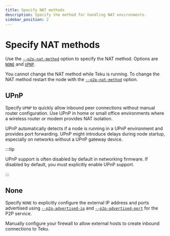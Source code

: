 ```yaml
---
title: Specify NAT methods
description: Specify the method for handling NAT environments.
sidebar_position: 2
---
```


# Specify NAT methods

Use the [`--p2p-nat-method`](../../reference/cli/index.md#p2p-nat-method) option to specify the NAT method. Options are [`NONE`](#none) and [`UPNP`](#upnp).

You cannot change the NAT method while Teku is running. To change the NAT method restart the node with the [`--p2p-nat-method`](../../reference/cli/index.md#p2p-nat-method) option.

## UPnP

Specify `UPNP` to quickly allow inbound peer connections without manual router configuration. Use UPnP in home or small office environments where a wireless router or modem provides NAT isolation.

UPnP automatically detects if a node is running in a UPnP environment and provides port forwarding. UPnP might introduce delays during node startup, especially on networks without a UPnP gateway device.

:::tip

UPnP support is often disabled by default in networking firmware. If disabled by default, you must explicitly enable UPnP support.

:::

## None

Specify `NONE` to explicitly configure the external IP address and ports advertised using [`--p2p-advertised-ip`](../../reference/cli/index.md#p2p-advertised-ip) and [`--p2p-advertised-port`](../../reference/cli/index.md#p2p-advertised-port) for the P2P service.

Manually configure your firewall to allow external hosts to create inbound connections to Teku.
